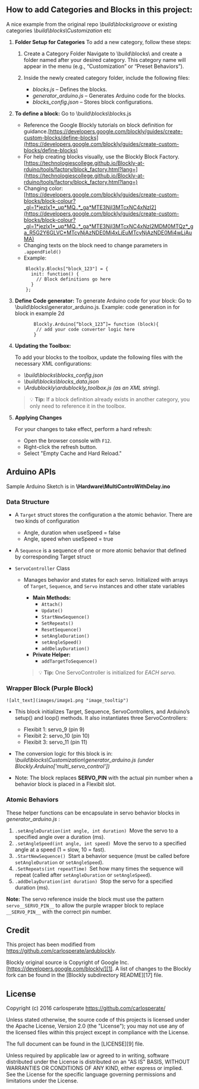 ## How to add Categories and Blocks in this project: 
  A nice example from the original repo _\build\blocks\groove_ or existing categories _\build\blocks\Customization_ etc

1. **Folder Setup for Categories**
  To add a new category, follow these steps:
    1) Create a Category Folder	Navigate to \build\blocks\ and create a folder named after your desired category. This category name will appear in the menu (e.g., “Customization” or “Preset Behaviors”).

    2) Inside the newly created category folder, include the following files:
       * _blocks.js_ – Defines the blocks.
       * _generator_arduino.js_ – Generates Arduino code for the blocks.
       * _blocks_config.json_ – Stores block configurations.
         
2. **To define a block:**
      Go to \build\blocks<category>\blocks.js
    * Reference the Google Blockly tutorials on block definition for guidance.[https://developers.google.com/blockly/guides/create-custom-blocks/define-blocks](https://developers.google.com/blockly/guides/create-custom-blocks/define-blocks) 
    * For help creating blocks visually, use the Blockly Block Factory.[https://technologiescollege.github.io/Blockly-at-rduino/tools/factory/block_factory.html?lang=](https://technologiescollege.github.io/Blockly-at-rduino/tools/factory/block_factory.html?lang=) 
    * Changing color: [https://developers.google.com/blockly/guides/create-custom-blocks/block-colour?_gl=1*jezlx1*_up*MQ..*_ga*MTE3NjI3MTcxNC4xNzI2](https://developers.google.com/blockly/guides/create-custom-blocks/block-colour?_gl=1*jezlx1*_up*MQ..*_ga*MTE3NjI3MTcxNC4xNzI2MDM0MTQz*_ga_R5G2Y6GLVC*MTcyNjAzNDE0Mi4xLjEuMTcyNjAzNDE0Mi4wLjAuMA) 
    * Changing texts on the block need to change parameters in `.appendField()`
    * Example:
  
    ```
        Blockly.Blocks["block_123"] = {
          init: function() {
            // Block definitions go here
          }
        };
    ```
    
3. **Define Code generator:**
  To generate Arduino code for your block:
  Go to \build\blocks<category>\generator_arduino.js.
  Example: code generation in for block in example 2d 
   ```
          Blockly.Arduino[“block_123”]= function (block){
           // add your code converter logic here 
          }
   ```
   
4. **Updating the Toolbox:**

    To add your blocks to the toolbox, update the following files with the necessary XML configurations:
      * _\build\blocks<category>\blocks_config.json_
      * _\build\blocks\blocks_data.json_
      * _\Ardublockly\ardublockly_toolbox.js (as an XML string)._
        
      > :bulb: **Tip:** If a block definition already exists in another category, you only need to reference it in the toolbox.
      
5. **Applying Changes**

    For your changes to take effect, perform a hard refresh:
    * Open the browser console with `F12`.
    * Right-click the refresh button.
    * Select "Empty Cache and Hard Reload."

## Arduino APIs 

Sample Arduino Sketch is in **\Hardware\MultiControWithDelay.ino**

### Data Structure ###
  *  A `Target` struct stores the configuration a the atomic behavior. There are two kinds of configuration
      * Angle, duration when useSpeed = false
      * Angle, speed when useSpeed = true
        
  * A `Sequence` is a sequence of one or more atomic behavior that defined by corresponding  Target struct
    
  * `ServoController` Class
    *  Manages behavior and states for each servo. Initialized with arrays of `Target`, `Sequence`, and `Servo` instances and other state variables
         * **Main Methods:**
            * `Attach()`
            * `Update()`
            * `StartNewSequence()`
            * `SetRepeats()`
            * `ResetSequence()`
            * `setAngleDuration()`
            * `setAngleSpeed()`
            * `addDelayDuration()`
        * **Private Helper:**
            * `addTargetToSequence()`
              
        > :bulb: **Tip:** One ServoController is initialized for _EACH servo._
        
### Wrapper Block (Purple Block) ###

    ![alt_text](images/image1.png "image_tooltip")

  * This block initializes Target, Sequence, ServoControllers, and Arduino’s setup() and loop() methods. It also instantiates three ServoControllers:

    * Flexibit 1: servo_9 (pin 9)
    * Flexibit 2: servo_10 (pin 10)
    * Flexibit 3: servo_11 (pin 11)

  * The conversion logic for this block is in: _\build\blocks\Customization\generator_arduino.js (under Blockly.Arduino['multi_servo_control'])_
  * Note: The block replaces __SERVO_PIN__ with the actual pin number when a behavior block is placed in a Flexibit slot.

### **Atomic Behaviors**

These helper functions can be encapsulate in servo behavior blocks in _generator_arduino.js_ :

1. `.setAngleDuration(int angle, int duration)
`Move the servo to a specified angle over a duration (ms).
2. `.setAngleSpeed(int angle, int speed)
`Move the servo to a specified angle at a speed (1 = slow, 10 = fast).
3. `.StartNewSequence()
`Start a behavior sequence (must be called before `setAngleDuration` or `setAngleSpeed`).
4. `.SetRepeats(int repeatTime)
`Set how many times the sequence will repeat (called after `setAngleDuration` or `setAngleSpeed`).
5. `.addDelayDuration(int duration)
`Stop the servo for a specified duration (ms).

**Note:** The servo reference inside the block must use the pattern `servo__SERVO_PIN__` to allow the purple wrapper block to replace `__SERVO_PIN__` with the correct pin number.

    
## Credit
This project has been modified from https://github.com/carlosperate/ardublockly.

Blockly original source is Copyright of Google Inc. [https://developers.google.com/blockly/][1]. A list of changes to the Blockly fork can be found in the [Blockly subdirectory README][17] file.


## License
Copyright (c) 2016 carlosperate https://github.com/carlosperate/

Unless stated otherwise, the source code of this projects is
licensed under the Apache License, Version 2.0 (the "License");
you may not use any of the licensed files within this project
except in compliance with the License.

The full document can be found in the [LICENSE][9] file.

Unless required by applicable law or agreed to in writing, software
distributed under the License is distributed on an "AS IS" BASIS,
WITHOUT WARRANTIES OR CONDITIONS OF ANY KIND, either express or implied.
See the License for the specific language governing permissions and
limitations under the License.


